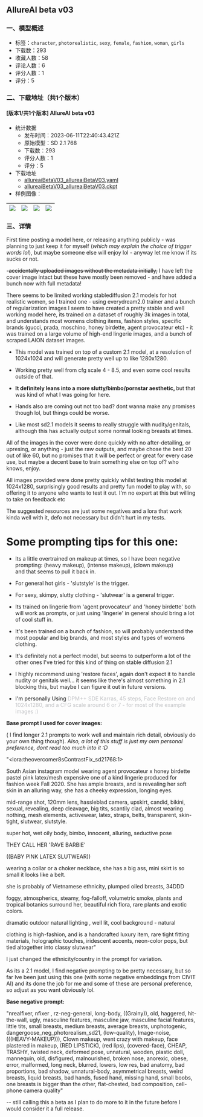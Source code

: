 ## AllureAI beta v03
### 一、模型概述

- 标签：`character`, `photorealistic`, `sexy`, `female`, `fashion`, `woman`, `girls`
- 下载数：293
- 收藏人数：58
- 评论人数：6
- 评分人数：1
- 评分：5

### 二、下载地址（共1个版本）

#### [版本1/共1个版本] AllureAI beta v03

- 统计数据
  - 发布时间：2023-06-11T22:40:43.421Z
  - 原始模型：SD 2.1 768
  - 下载数：293
  - 评分人数：1
  - 评分：5
- 下载地址
  - [allureaiBetaV03_allureaiBetaV03.yaml](https://civitai.com/api/download/models/92743?type=Config&format=Other)
  - [allureaiBetaV03_allureaiBetaV03.ckpt](https://civitai.com/api/download/models/92743)
- 样例图像：

| <img src="https://image.civitai.com/xG1nkqKTMzGDvpLrqFT7WA/ca96bf01-d70f-4d08-82b9-1ce962956784/width=450/1090745.jpeg" /> | <img src="https://image.civitai.com/xG1nkqKTMzGDvpLrqFT7WA/6e40f51d-eef8-4963-a7cb-16609ff504a1/width=450/1114462.jpeg" /> | <img src="https://image.civitai.com/xG1nkqKTMzGDvpLrqFT7WA/cb394d60-a72b-4a12-b06f-23e8209cd352/width=450/1114460.jpeg" /> | <img src="https://image.civitai.com/xG1nkqKTMzGDvpLrqFT7WA/31a3898a-d4ad-450f-ab53-9f4e322c3e5a/width=450/1114279.jpeg" /> |
| ---- | ---- | ---- | ---- |


### 三、详情
<p>First time posting a model here, or releasing anything publicly - was planning to just keep it for myself (<em>which may explain the choice of trigger words lol</em>), but maybe someone else will enjoy lol - anyway let me know if its sucks or not.</p><p></p><p>-<s>accidentally uploaded images without the metadata initially,</s> I have left the cover image intact but these have mostly been removed - and have added a bunch now with full metadata!</p><p></p><p>There seems to be limited working stablediffusion 2.1 models for hot realistic women, so I trained one - using everydream2.0 trainer and a bunch of regularization images I seem to have created a pretty stable and well working model here, its trained on a dataset of roughly 3k images in total, and understands most womens clothing items, fashion styles, specific brands (gucci, prada, moschino, honey birdette, agent provocateur etc) - it was trained on a large volume of high-end lingerie images, and a bunch of scraped LAION dataset images.</p><ul><li><p>This model was trained on top of a custom 2.1 model, at a resolution of 1024x1024 and will generate pretty well up to like 1280x1280.</p></li><li><p>Working pretty well from cfg scale 4 - 8.5, and even some cool results outside of that.</p></li><li><p><strong>It definitely leans into a more slutty/bimbo/pornstar aesthetic, </strong>but that was kind of what I was going for here.</p></li><li><p>Hands also are coming out not too bad? dont wanna make any promises though lol, but things could be worse.</p></li><li><p>Like most sd2.1 models it seems to really struggle with nudity/genitals, although this has actually output some normal looking breasts at times.</p><p></p></li></ul><p>All of the images in the cover were done quickly with no after-detailing, or upresing, or anything - just the raw outputs, and maybe chose the best 20 out of like 60, but no promises that it will be perfect or great for every case use, but maybe a decent base to train something else on top of? who knows, enjoy.</p><p></p><p>All images provided were done pretty quickly whilst testing this model at 1024x1280, surprisingly good results and pretty fun model to play with, so offering it to anyone who wants to test it out. I'm no expert at this but willing to take on feedback etc</p><p></p><p>The suggested resources are just some negatives and a lora that work kinda well with it, defo not necessary but didn't hurt in my tests.</p><p></p><h1 id="heading-198">Some prompting tips for this one:</h1><p></p><ul><li><p>Its a little overtrained on makeup at times, so I have been negative prompting: (heavy makeup), (intense makeup), (clown makeup) <br />and that seems to pull it back in.</p><p></p></li><li><p>For general hot girls - 'slutstyle' is the trigger.</p><p></p></li><li><p>For sexy, skimpy, slutty clothing - 'slutwear' is a general trigger.</p><p></p></li><li><p>Its trained on lingerie from 'agent provocateur' and 'honey birdette' both will work as prompts, or just using 'lingerie' in general should bring a lot of cool stuff in.</p><p></p></li><li><p>It's been trained on a bunch of fashion, so will probably understand the most popular and big brands, and most styles and types of womens clothing.</p><p></p></li><li><p>It's definitely not a perfect model, but seems to outperform a lot of the other ones I've tried for this kind of thing on stable diffusion 2.1</p><p></p></li><li><p>I highly recommend using 'restore faces', again don't expect it to handle nudity or genitals well... it seems like there's almost something in 2.1 blocking this, but maybe I can figure it out in future versions.</p><p></p></li><li><p>I'm personally Using <span style="color:rgb(193, 194, 197)">DPM++ SDE Karras, 45 steps, Face Restore on and 1024x1280, and a CFG scale around 6 or 7 - for most of the example images :)</span><br /></p></li></ul><p></p><p><strong>Base prompt I used for cover images:</strong></p><p>( I find longer 2.1 prompts to work well and maintain rich detail, obviously do your own thing though). <em>Also, a lot of this stuff is just my own personal preference, dont read too much into it :D</em></p><p>"&lt;lora:theovercomer8sContrastFix_sd21768:1&gt;</p><p>South Asian instagram model wearing agent provocateur x honey birdette pastel pink latex/mesh expensive one of a kind lingerie produced for fashion week Fall 2020. She has ample breasts, and is revealing her soft skin in an alluring way, she has a cheeky expression, longing eyes.</p><p>mid-range shot, 120mm lens, hassleblad camera, upskirt, candid, bikini, sexual, revealing, deep cleavage, big tits, scantily clad, almost wearing nothing, mesh elements, activewear, latex, straps, belts, transparent, skin-tight, slutwear, slutstyle.</p><p>super hot, wet oily body, bimbo, innocent, alluring, seductive pose</p><p>THEY CALL HER 'RAVE BARBIE'</p><p>((BABY PINK LATEX SLUTWEAR))</p><p>wearing a collar or a choker necklace, she has a big ass, mini skirt is so small it looks like a belt.</p><p>she is probably of Vietnamese ethnicity, plumped oiled breasts, 34DDD</p><p>foggy, atmospherics, steamy, fog-falloff, volumetric smoke, plants and tropical botanics surround her, beautiful rich flora, rare plants and exotic colors.</p><p>dramatic outdoor natural lighting , well lit, cool background - natural</p><p>clothing is high-fashion, and is a handcrafted luxury item, rare tight fitting materials, holographic touches, iridescent accents, neon-color pops, but tied altogether into classy slutwear"</p><p>I just changed the ethnicity/country in the prompt for variation.</p><p>As its a 2.1 model, I find negative prompting to be pretty necessary, but so far Ive been just using this one (with some negative embeddings from CIVIT AI) and its done the job for me and some of these are personal preference, so adjust as you want obviously lol.</p><p><strong>Base negative prompt:</strong></p><p>"nrealfixer, nfixer , rz-neg-general, long-body, ((Grainy)), old, haggered, hit-the-wall, ugly, masculine features, masculine jaw, masculine facial features, little tits, small breasts, medium breasts, average breasts, unphotogenic, dangergoose_neg_photorealism_sd21, (low-quality), Image-noise, (((HEAVY-MAKEUP))), Clown makeup, went crazy with makeup, face plastered in makeup, (RED LIPSTICK), (red lips), (covered-face), CHEAP, TRASHY, twisted neck, deformed pose, unnatural, wooden, plastic doll, mannequin, old, disfigured, malnourished, broken nose, anorexic, obese, error, malformed, long neck, blurred, lowers, low res, bad anatomy, bad proportions, bad shadow, unnatural-body, asymmetrical breasts, weird breasts, liquid breasts, bad hands, fused hand, missing hand, small boobs, one breasts is bigger than the other, flat-chested, bad composition, cell-phone camera quality"</p><p></p><p>-- still calling this a beta as I plan to do more to it in the future before I would consider it a full release.<br /></p>